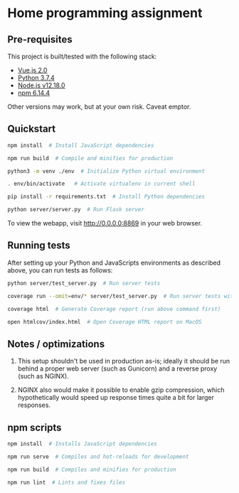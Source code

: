 # Home programming assignment

## Pre-requisites

This project is built/tested with the following stack:

- [Vue.js 2.0][vue]
- [Python 3.7.4][vue]
- [Node.js v12.18.0][node]
- [npm 6.14.4][npm]

Other versions may work, but at your own risk. Caveat emptor.

## Quickstart

```bash
npm install  # Install JavaScript dependencies

npm run build  # Compile and minifies for production

python3 -m venv ./env  # Initialize Python virtual environment

. env/bin/activate   # Activate virtualenv in current shell

pip install -r requirements.txt  # Install Python dependencies

python server/server.py  # Run Flask server
```

To view the webapp, visit http://0.0.0.0:8869 in your web browser.

## Running tests

After setting up your Python and JavaScripts environments as described above, you can run tests as follows:

```bash
python server/test_server.py  # Run server tests

coverage run --omit=env/* server/test_server.py  # Run server tests with Coverage

coverage html  # Generate Coverage report (run above command first)

open htmlcov/index.html  # Open Coverage HTML report on MacOS
```

## Notes / optimizations

1. This setup shouldn't be used in production as-is; ideally it should be run behind a proper web server (such as Gunicorn) and a reverse proxy (such as NGINX).

2. NGINX also would make it possible to enable gzip compression, which hypothetically would speed up response times quite a bit for larger responses.

## npm scripts

```bash
npm install  # Installs JavaScript dependencies

npm run serve  # Compiles and hot-reloads for development

npm run build  # Compiles and minifies for production

npm run lint  # Lints and fixes files
```

[vue]: https://vuejs.org/
[python]: https://www.python.org/
[node]: https://nodejs.org/en/
[npm]: https://www.npmjs.com/
